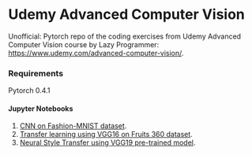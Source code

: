 # Udemy Advanced Computer Vision
Unofficial: Pytorch repo of the coding exercises from Udemy Advanced Computer Vision course by Lazy Programmer: https://www.udemy.com/advanced-computer-vision/.

### Requirements
Pytorch 0.4.1

#### Jupyter Notebooks
1. [CNN on Fashion-MNIST dataset](../master/Fashion-MNIST-pytorch.ipynb). 
2. [Transfer learning using VGG16 on Fruits 360 dataset](../master/VGG16-transfer-fruits360.ipynb).
3. [Neural Style Transfer using VGG19 pre-trained model](../master/Neural_Style_Transfer.ipynb).
